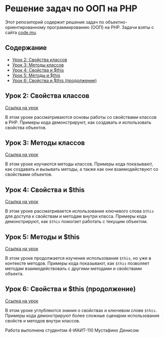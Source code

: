 # Решение задач по ООП на PHP

Этот репозиторий содержит решения задач по объектно-ориентированному программированию (ООП) на PHP. Задачи взяты с сайта [code.mu](https://code.mu/ru/php/book/oop/).

## Содержание

- [Урок 2: Свойства классов](#урок-2-свойства-классов)
- [Урок 3: Методы классов](#урок-3-методы-классов)
- [Урок 4: Свойства и $this](#урок-4-свойства-и-this)
- [Урок 5: Методы и $this](#урок-5-методы-и-this)
- [Урок 6: Свойства и $this (продолжение)](#урок-6-свойства-и-this-продолжение)

## Урок 2: Свойства классов

[Ссылка на урок](https://code.mu/ru/php/book/oop/properties/)

В этом уроке рассматриваются основы работы со свойствами классов в PHP. Примеры кода демонстрируют, как создавать и использовать свойства объектов.

## Урок 3: Методы классов

[Ссылка на урок](https://code.mu/ru/php/book/oop/methods/)

В этом уроке изучаются методы классов. Примеры кода показывают, как создавать и вызывать методы, а также как они взаимодействуют со свойствами объектов.

## Урок 4: Свойства и $this

[Ссылка на урок](https://code.mu/ru/php/book/oop/properties-and-this/)

В этом уроке рассматривается использование ключевого слова `$this` для доступа к свойствам и методам внутри класса. Примеры кода демонстрируют, как `$this` помогает работать с текущим объектом.

## Урок 5: Методы и $this

[Ссылка на урок](https://code.mu/ru/php/book/oop/methods-and-this/)

В этом уроке продолжается изучение использования `$this`, но уже в контексте методов. Примеры кода показывают, как `$this` позволяет методам взаимодействовать с другими методами и свойствами объекта.

## Урок 6: Свойства и $this (продолжение)

[Ссылка на урок](https://code.mu/ru/php/book/oop/properties-and-this/)

В этом уроке углубляются знания о свойствах и ключевом слове `$this`. Примеры кода демонстрируют более сложные сценарии использования свойств и методов внутри классов.


Работа выполнена студентом 4-ИАИТ-110 Мустафино Денисом
